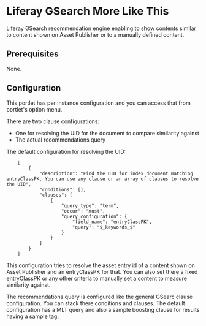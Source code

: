 # Liferay GSearch More Like This

Liferay GSearch recommendation engine enabling to show contents similar to content shown on Asset Publisher or to a manually defined content.

## Prerequisites

None.

## Configuration

This portlet has per instance configuration and you can access that from portlet's option menu.

There are two clause configurations: 

* One for resolving the UID for the document to compare similarity against
* The actual recommendations query

The default configuration for resolving the UID:

```
	[
		{
			"description": "Find the UID for index document matching entryClassPK. You can use any clause or an array of clauses to resolve the UID",
			"conditions": [],
			"clauses": [
				{
					"query_type": "term",
					"occur": "must",
					"query_configuration": {
						"field_name": "entryClassPK",
						"query": "$_keywords_$"
					}
				}
			]
		}
	]
```

This configuration tries to resolve the asset entry id of a content shown on Asset Publisher and an entryClassPK for that. You can also set there a fixed entryClassPK or any other criteria to manually set a content to measure similarity against.

The recommendations query is configured like the general GSearc clause configuration. You can stack there conditions and clauses. The default configuration has a MLT query and also a sample boosting clause for results having a sample tag.
